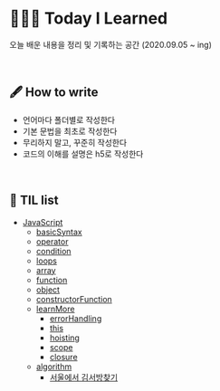 # 👨🏽‍💻 Today I Learned

오늘 배운 내용을 정리 및 기록하는 공간 (2020.09.05 ~ ing)

<br />

## 🖋 How to write

- 언어마다 폴더별로 작성한다
- 기본 문법을 최초로 작성한다
- 무리하지 말고, 꾸준히 작성한다
- 코드의 이해를 설명은 h5로 작성한다

<br />

## 📌 TIL list
 * [JavaScript](https://github.com/lightixxx/TIL/blob/master/JavaScript)
   - [basicSyntax](https://github.com/lightixxx/TIL/blob/master/JavaScript/basicSyntax.md)
   - [operator](https://github.com/lightixxx/TIL/blob/master/JavaScript/operator.md)
   - [condition](https://github.com/lightixxx/TIL/blob/master/JavaScript/condition.md)
   - [loops](https://github.com/lightixxx/TIL/blob/master/JavaScript/loops.md)
   - [array](https://github.com/lightixxx/TIL/blob/master/JavaScript/array.md)
   - [function](https://github.com/lightixxx/TIL/blob/master/JavaScript/function.md)
   - [object](https://github.com/lightixxx/TIL/blob/master/JavaScript/object.md)
   - [constructorFunction](https://github.com/lightixxx/TIL/blob/master/JavaScript/constructorFunction.md)
   - [learnMore](https://github.com/lightixxx/TIL/blob/master/JavaScript/learnMore.md)
      * [errorHandling](https://github.com/lightixxx/TIL/blob/master/JavaScript/learnMore/errorHandling.md)
      * [this](https://github.com/lightixxx/TIL/blob/master/JavaScript/learnMore/this.md)
      * [hoisting](https://github.com/lightixxx/TIL/blob/master/JavaScript/learnMore/hoisting.md)
      * [scope](https://github.com/lightixxx/TIL/blob/master/JavaScript/learnMore/scope.md)
      * [closure](https://github.com/lightixxx/TIL/blob/master/JavaScript/learnMore/closure.md)
   - [algorithm](https://github.com/lightixxx/TIL/blob/master/JavaScript/Algorithm/README.md)
      * [서울에서 김서방찾기](https://github.com/lightixxx/TIL/blob/master/JavaScript/Algorithm/findMrKim.md) 
